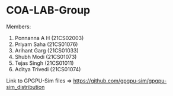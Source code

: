 # COA-LAB-Group

Members:
1. Ponnanna A H (21CS02003)
2. Priyam Saha (21CS01076)
3. Arihant Garg (21CS01033)
4. Shubh Modi (21CS01073)
5. Tejas Singh (21CS01011)
6. Aditya Trivedi (21CS01074)

Link to GPGPU-Sim files => https://github.com/gpgpu-sim/gpgpu-sim_distribution

